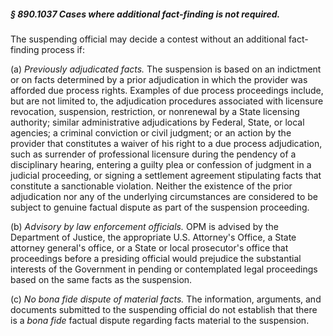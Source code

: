 ##### § 890.1037 Cases where additional fact-finding is not required. #####

The suspending official may decide a contest without an additional fact-finding process if:

(a) *Previously adjudicated facts.* The suspension is based on an indictment or on facts determined by a prior adjudication in which the provider was afforded due process rights. Examples of due process proceedings include, but are not limited to, the adjudication procedures associated with licensure revocation, suspension, restriction, or nonrenewal by a State licensing authority; similar administrative adjudications by Federal, State, or local agencies; a criminal conviction or civil judgment; or an action by the provider that constitutes a waiver of his right to a due process adjudication, such as surrender of professional licensure during the pendency of a disciplinary hearing, entering a guilty plea or confession of judgment in a judicial proceeding, or signing a settlement agreement stipulating facts that constitute a sanctionable violation. Neither the existence of the prior adjudication nor any of the underlying circumstances are considered to be subject to genuine factual dispute as part of the suspension proceeding.

(b) *Advisory by law enforcement officials.* OPM is advised by the Department of Justice, the appropriate U.S. Attorney's Office, a State attorney general's office, or a State or local prosecutor's office that proceedings before a presiding official would prejudice the substantial interests of the Government in pending or contemplated legal proceedings based on the same facts as the suspension.

(c) *No bona fide dispute of material facts.* The information, arguments, and documents submitted to the suspending official do not establish that there is a *bona fide* factual dispute regarding facts material to the suspension.